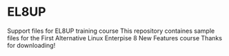 # EL8UP
Support files for EL8UP training course
This repository containes sample files for the First Alternative
Linux Enterpise 8 New Features course
Thanks for downloading!
